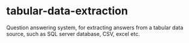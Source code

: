 # tabular-data-extraction
Question answering system, for extracting answers from a tabular data source, such as SQL server database, CSV, excel etc.
